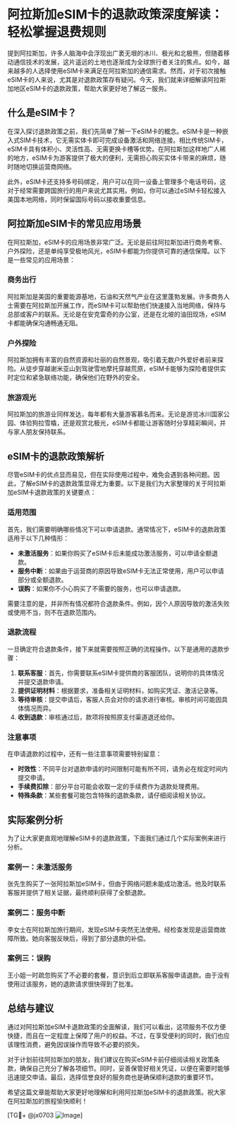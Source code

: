 # 阿拉斯加eSIM卡的退款政策深度解读：轻松掌握退费规则

提到阿拉斯加，许多人脑海中会浮现出广袤无垠的冰川、极光和北极熊，但随着移动通信技术的发展，这片遥远的土地也逐渐成为全球旅行者关注的焦点。如今，越来越多的人选择使用eSIM卡来满足在阿拉斯加的通信需求。然而，对于初次接触eSIM卡的人来说，尤其是对退款政策存有疑问。今天，我们就来详细解读阿拉斯加地区eSIM卡的退款政策，帮助大家更好地了解这一服务。

## 什么是eSIM卡？

在深入探讨退款政策之前，我们先简单了解一下eSIM卡的概念。eSIM卡是一种嵌入式SIM卡技术，它无需实体卡即可完成设备激活和网络连接。相比传统SIM卡，eSIM卡具有体积小、灵活性高、无需更换卡槽等优势。在阿拉斯加这样地广人稀的地方，eSIM卡为游客提供了极大的便利，无需担心购买实体卡带来的麻烦，随时随地切换运营商网络。

此外，eSIM卡还支持多号码绑定，用户可以在同一设备上管理多个电话号码，这对于经常需要跨国旅行的用户来说尤其实用。例如，你可以通过eSIM卡轻松接入美国本地网络，同时保留国际号码以接收重要信息。

## 阿拉斯加eSIM卡的常见应用场景

在阿拉斯加，eSIM卡的应用场景非常广泛。无论是前往阿拉斯加进行商务考察、户外探险，还是单纯享受极地风光，eSIM卡都能为你提供可靠的通信保障。以下是一些常见的应用场景：

### 商务出行

阿拉斯加是美国的重要能源基地，石油和天然气产业在这里蓬勃发展。许多商务人士需要在阿拉斯加开展工作，而eSIM卡可以帮助他们快速接入当地网络，保持与总部或客户的联系。无论是在安克雷奇的办公室，还是在北坡的油田现场，eSIM卡都能确保沟通畅通无阻。

### 户外探险

阿拉斯加拥有丰富的自然资源和壮丽的自然景观，吸引着无数户外爱好者前来探险。从徒步穿越谢米亚山到驾驶雪地摩托穿越荒原，eSIM卡能够为探险者提供实时定位和紧急联络功能，确保他们在野外的安全。

### 旅游观光

阿拉斯加的旅游业同样发达，每年都有大量游客慕名而来。无论是游览冰川国家公园、体验狗拉雪橇，还是观赏北极光，eSIM卡都能让游客随时分享精彩瞬间，并与家人朋友保持联系。

## eSIM卡的退款政策解析

尽管eSIM卡的优点显而易见，但在实际使用过程中，难免会遇到各种问题。因此，了解eSIM卡的退款政策显得尤为重要。以下是我们为大家整理的关于阿拉斯加eSIM卡退款政策的关键要点：

### 适用范围

首先，我们需要明确哪些情况下可以申请退款。通常情况下，eSIM卡的退款政策适用于以下几种情形：

- **未激活服务**：如果你购买了eSIM卡后未能成功激活服务，可以申请全额退款。
- **服务中断**：如果由于运营商的原因导致eSIM卡无法正常使用，用户可以申请部分或全额退款。
- **误购**：如果你不小心购买了不需要的服务，也可以申请退款。

需要注意的是，并非所有情况都符合退款条件。例如，因个人原因导致的激活失败或使用不当，则不在退款范围内。

### 退款流程

一旦确定符合退款条件，接下来就需要按照正确的流程操作。以下是通用的退款步骤：

1. **联系客服**：首先，你需要联系eSIM卡提供商的客服团队，说明你的具体情况并提交退款申请。
2. **提供证明材料**：根据要求，准备相关证明材料，如购买凭证、激活记录等。
3. **等待审核**：提交申请后，客服人员会对你的请求进行审核。审核时间可能因具体情况而异。
4. **收到退款**：审核通过后，款项将按照原支付渠道退还给你。

### 注意事项

在申请退款的过程中，还有一些注意事项需要特别留意：

- **时效性**：不同平台对退款申请的时间限制可能有所不同，请务必在规定时间内提交申请。
- **手续费扣除**：部分平台可能会收取一定的手续费作为退款处理费用。
- **特殊条款**：某些套餐可能包含特殊的退款条款，请仔细阅读相关协议。

## 实际案例分析

为了让大家更直观地理解eSIM卡的退款政策，下面我们通过几个实际案例来进行分析。

### 案例一：未激活服务

张先生购买了一张阿拉斯加eSIM卡，但由于网络问题未能成功激活。他及时联系客服并提供了相关证据，最终顺利获得了全额退款。

### 案例二：服务中断

李女士在阿拉斯加旅行期间，发现eSIM卡突然无法使用。经检查发现是运营商故障所致。她向客服反映后，得到了部分退款的补偿。

### 案例三：误购

王小姐一时疏忽购买了不必要的套餐，意识到后立即联系客服申请退款。由于没有使用过该服务，她的退款请求很快得到了批准。

## 总结与建议

通过对阿拉斯加eSIM卡退款政策的全面解读，我们可以看出，这项服务不仅方便快捷，而且在一定程度上保障了用户的权益。不过，在享受便利的同时，我们也应该理性消费，避免因误操作而导致不必要的损失。

对于计划前往阿拉斯加的朋友，我们建议在购买eSIM卡前仔细阅读相关政策条款，确保自己充分了解各项细节。同时，妥善保管好相关凭证，以便在需要时能够迅速提交申请。最后，选择信誉良好的服务商也是确保顺利退款的重要环节。

希望这篇文章能帮助大家更好地理解和利用阿拉斯加eSIM卡的退款政策。祝大家在阿拉斯加的旅程愉快顺利！

[TG💪+ @jx0703 ![Image](https://github.com/user-attachments/assets/dbca1d08-cadb-493c-b0ec-ad6f7a83f270)]